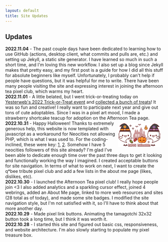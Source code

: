 ```yaml
---
layout: default
title: Site Updates 
---
```

<h2>Updates</h2>
<b>2022.11.04</b> - The past couple days have been dedicated to learning how to use GitHub (actions, desktop client, what commits and pulls are, etc.) and setting up Jekyll, a static site generator. 
I have learned so much in such a short time, and I'm loving this new workflow. 
I also set up a blog since Jekyll makes that pretty easy, and my first post is a guide for how I did all this stuff for absolute beginners like myself. Unfortunately, I probably can't help if people have questions, but it was helpful for me to write. There have been many people visiting the site and expressing interest in joining the afternoon tea pixel club, which warms my heart. 
<br>
<b>2022.11.01</b> - A little belated, but I went trick-or-treating today on <a target="_blank" href="https://yesterweb.org/trickortreat2022/">Yesterweb's 2022 Trick-or-Treat event</a> and <a href="/halloween2022.html">collected a bunch of treats</a>!
It was so fun and creative! I really want to participate next year and give out tons of cute adoptables.
Since I was in a pixel art mood, I made a strawberry shortcake teacup for adoption on the Afternoon Tea page.
<br>
<a target="_blank" href="http://cute.lolipop.jp/hotchoco.html"><img src="graphics/toy/halloween_big.gif" align="right"  style="margin: 8px;" title="credit: hotchoco"/></a>
<b>2022.10.31</b> - Happy Halloween! Thanks to extremely generous help, this website is now templated with javascript as a workaround for Neocities not allowing PHP, which is what I was used to. 
For the coding-inclined, these were key: <a target="_blank" href="https://www.freecodecamp.org/news/reusable-html-components-how-to-reuse-a-header-and-footer-on-a-website/">1</a>, <a target="_blank" href="https://developer.mozilla.org/en-US/docs/Web/Web_Components/Using_templates_and_slots#adding_flexibility_with_slots">2</a>. 
Somehow I have 5 neocities followers of this site already?
I'm glad I've been able to dedicate enough time over the past three days to get it looking and functionally working the way I imagined.
I created acceptable buttons for site navigation. 
In terms of what to work on next, I want to create the q*bee tribute pixel club and add a few lists in the about me page (likes, dislikes, etc).
<br>
<b>2022.10.30</b> - I launched the Afternoon Tea pixel club! I really hope people join &lt;3
I also added analytics and a sparkling cursor effect, joined 4 webrings, added an About Me page, linked to more web resources and sites (28 total as of today), and made some site badges. 
I modified the site navigation style, but I'm not satisfied with it, so I'll have to think about that more another day. 
<br>
<b>2022.10.29</b> - Made pixel link buttons. 
Animating the tamagotchi 32x32 button took a long time, but I think it was worth it. 
<br>
<b>2022.10.28</b> - I started this site and figured out basic css, responsiveness, and website architecture.
I'm also slowly starting to populate my pixel treasure box.